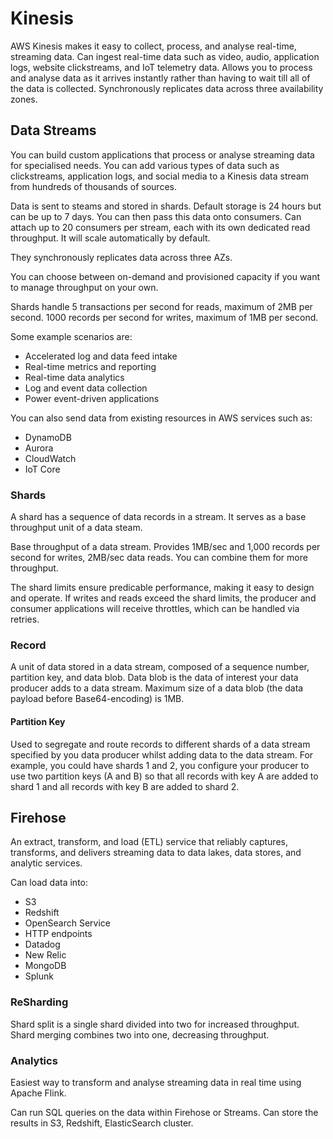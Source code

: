 # Kinesis

AWS Kinesis makes it easy to collect, process, and analyse real-time, streaming data. Can ingest real-time data such as video, audio, application logs, website clickstreams, and IoT telemetry data. Allows you to process and analyse data as it arrives instantly rather than having to wait till all of the data is collected. Synchronously replicates data across three availability zones.

## Data Streams

You can build custom applications that process or analyse streaming data for specialised needs. You can add various types of data such as clickstreams, application logs, and social media to a Kinesis data stream from hundreds of thousands of sources.

Data is sent to steams and stored in shards. Default storage is 24 hours but can be up to 7 days. You can then pass this data onto consumers. Can attach up to 20 consumers per stream, each with its own dedicated read throughput. It will scale automatically by default.

They synchronously replicates data across three AZs.

You can choose between on-demand and provisioned capacity if you want to manage throughput on your own.

Shards handle 5 transactions per second for reads, maximum of 2MB per second. 1000 records per second for writes, maximum of 1MB per second.

Some example scenarios are:

- Accelerated log and data feed intake
- Real-time metrics and reporting
- Real-time data analytics
- Log and event data collection
- Power event-driven applications

You can also send data from existing resources in AWS services such as:

- DynamoDB
- Aurora
- CloudWatch
- IoT Core

### Shards

A shard has a sequence of data records in a stream. It serves as a base throughput unit of a data steam.

Base throughput of a data stream. Provides 1MB/sec and 1,000 records per second for writes, 2MB/sec data reads. You can combine them for more throughput.

The shard limits ensure predicable performance, making it easy to design and operate. If writes and reads exceed the shard limits, the producer and consumer applications will receive throttles, which can be handled via retries.

### Record

A unit of data stored in a data stream, composed of a sequence number, partition key, and data blob. Data blob is the data of interest your data producer adds to a data stream. Maximum size of a data blob (the data payload before Base64-encoding) is 1MB.

#### Partition Key

Used to segregate and route records to different shards of a data stream specified by you data producer whilst adding data to the data stream. For example, you could have shards 1 and 2, you configure your producer to use two partition keys (A and B) so that all records with key A are added to shard 1 and all records with key B are added to shard 2.

## Firehose

An extract, transform, and load (ETL) service that reliably captures, transforms, and delivers streaming data to data lakes, data stores, and analytic services.

Can load data into:

- S3
- Redshift
- OpenSearch Service
- HTTP endpoints
- Datadog
- New Relic
- MongoDB
- Splunk

### ReSharding

Shard split is a single shard divided into two for increased throughput. Shard merging combines two into one, decreasing throughput.

### Analytics

Easiest way to transform and analyse streaming data in real time using Apache Flink.

Can run SQL queries on the data within Firehose or Streams. Can store the results in S3, Redshift, ElasticSearch cluster.
